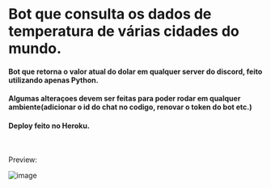 # Bot que consulta os dados de temperatura de várias cidades do mundo.

#### Bot que retorna o valor atual do dolar em qualquer server do discord, feito utilizando apenas Python.

#### Algumas alteraçoes devem ser feitas para poder rodar em qualquer ambiente(adicionar o id do chat no codigo, renovar o token do bot etc.)

#### Deploy feito no Heroku.

</br >

Preview:

![image](https://user-images.githubusercontent.com/61908237/194779562-1e83b069-59bb-43ac-a422-660404534b71.png)
